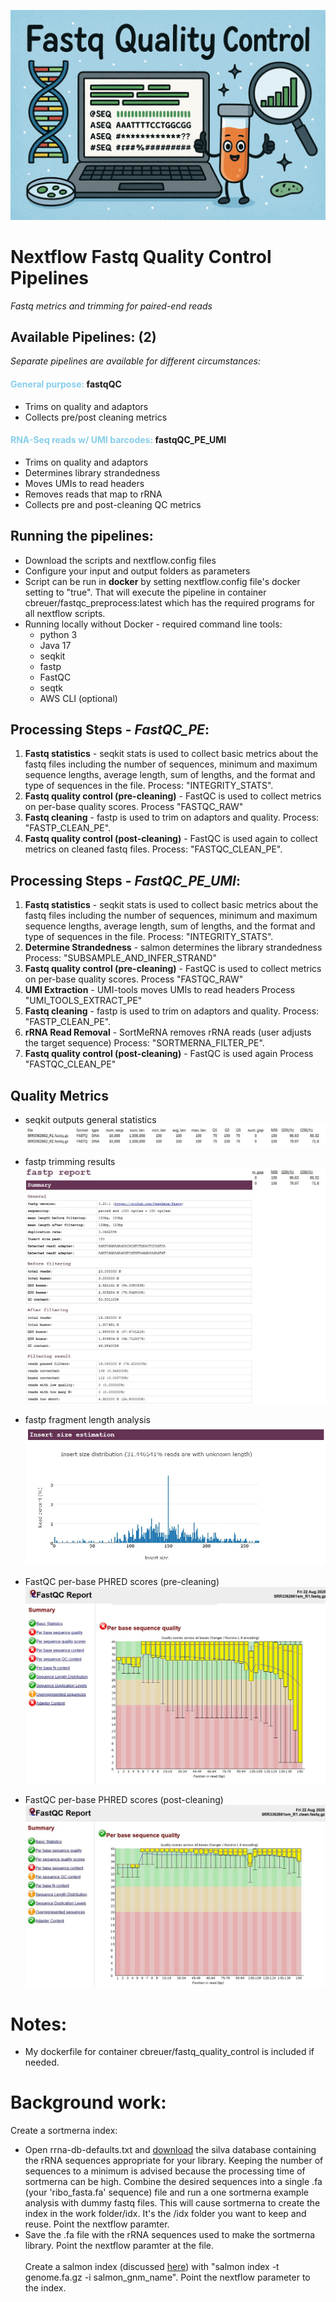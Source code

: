 ![Banner](./pix/banner.png)
# Nextflow Fastq Quality Control Pipelines
<i> Fastq metrics and trimming for paired-end reads</i>

## Available Pipelines: (2)
<i>Separate pipelines are available for different circumstances:</i><br>
#### <span style="color:skyblue;">General purpose: </span> fastqQC<br> 
- Trims on quality and adaptors 
- Collects pre/post cleaning metrics

#### <span style="color:skyblue;">RNA-Seq reads w/ UMI barcodes: </span>fastqQC_PE_UMI
- Trims on quality and adaptors
- Determines library strandedness
- Moves UMIs to read headers
- Removes reads that map to rRNA
- Collects pre and post-cleaning QC metrics

## Running the pipelines:
- Download the scripts and nextflow.config files
- Configure your input and output folders as parameters
- Script can be run in <b>docker</b> by setting nextflow.config file's docker setting to "true". That will execute the pipeline in container cbreuer/fastqc_preprocess:latest which has the required programs for all nextflow scripts.
- Running locally without Docker - required command line tools:
	- python 3
	- Java 17
	- seqkit
	- fastp
	- FastQC
	- seqtk
	- AWS CLI (optional)

## Processing Steps - <i>FastQC_PE</i>:
1. <b>Fastq statistics</b> - seqkit stats is used to collect basic metrics about the fastq files including the number of sequences, minimum and maximum sequence lengths, average length, sum of lengths, and the format and type of sequences in the file. 
Process: "INTEGRITY_STATS".<br>
2. <b>Fastq quality control (pre-cleaning)</b> - FastQC is used to collect metrics on per-base quality scores. 
Process "FASTQC_RAW"
3. <b>Fastq cleaning</b> - fastp is used to trim on adaptors and quality. 
Process: "FASTP_CLEAN_PE".
4. <b>Fastq quality control (post-cleaning)</b> - FastQC is used again to collect metrics on cleaned fastq files.
Process: "FASTQC_CLEAN_PE". 

## Processing Steps - <i>FastQC_PE_UMI</i>:
1. <b>Fastq statistics</b> - seqkit stats is used to collect basic metrics about the fastq files including the number of sequences, minimum and maximum sequence lengths, average length, sum of lengths, and the format and type of sequences in the file. 
Process: "INTEGRITY_STATS".<br>
2. <b>Determine Strandedness</b> - salmon determines the library strandedness 
Process: "SUBSAMPLE_AND_INFER_STRAND"
3. <b>Fastq quality control (pre-cleaning)</b> - FastQC is used to collect metrics on per-base quality scores. 
Process "FASTQC_RAW"
4. <b>UMI Extraction</b> - UMI-tools moves UMIs to read headers 
Process "UMI_TOOLS_EXTRACT_PE"
5. <b>Fastq cleaning</b> - fastp is used to trim on adaptors and quality. 
Process: "FASTP_CLEAN_PE".
6. <b>rRNA Read Removal</b> - SortMeRNA removes rRNA reads (user adjusts the target sequence)
Process: "SORTMERNA_FILTER_PE".
7. <b>Fastq quality control (post-cleaning)</b> - FastQC is used again
Process "FASTQC_CLEAN_PE"

## Quality Metrics
- seqkit outputs general statistics
 ![seqkit](./pix/stats.jpg)

 - fastp trimming results
 ![fastqp](./pix/fastp.jpg)

 - fastp fragment length analysis
 ![fastp fragment analysis](./pix/fastpFrag.jpg)

- FastQC per-base PHRED scores (pre-cleaning)
![fastqc phred pre](./pix/fastqcRaw.jpg)

- FastQC per-base PHRED scores (post-cleaning)
![fastqc phred post](./pix/fastqcClean.jpg)

# Notes:
- My dockerfile for container cbreuer/fastq_quality_control is included if needed.

# Background work:
Create a sortmerna index:
- Open rrna-db-defaults.txt and [download](https://www.arb-silva.de/download/arb-files/) the silva database containing the rRNA sequences appropriate for your library. Keeping the number of sequences to a minimum is advised because the processing time of sortmerna can be high. Combine the desired sequences into a single .fa (your 'ribo_fasta.fa' sequence) file and run a one sortmerna example analysis with dummy fastq files. This will cause sortmerna to create the index in the work folder/idx. It's the /idx folder you want to keep and reuse. Point the nextflow paramter.
- Save the .fa file with the rRNA sequences used to make the sortmerna library. Point the nextflow paramter at the file.<br><br>
Create a salmon index (discussed [here](https://combine-lab.github.io/salmon/getting_started/#indexing-txome)) with "salmon index -t genome.fa.gz -i salmon_gnm_name". Point the nextflow parameter to the index.